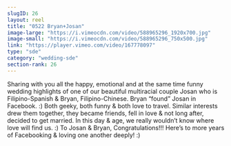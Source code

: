 ```yaml
---
slugID: 26 
layout: reel
title: "0522 Bryan+Josan"
image-large: "https://i.vimeocdn.com/video/588965296_1920x700.jpg"
image-small: "https://i.vimeocdn.com/video/588965296_750x500.jpg"
link: "https://player.vimeo.com/video/167778097"
type: "sde"
category: "wedding-sde"
section-rank: 26
---
```

Sharing with you all the happy, emotional and at the same time funny wedding highlights of one of our beautiful multiracial couple Josan who is Filipino-Spanish & Bryan, Filipino-Chinese.
Bryan “found” Josan in Facebook. :)
Both geeky, both funny & both love to travel.
Similar interests drew them together, they became friends, fell in love & not long after, decided to get married. In this day & age, we really wouldn’t know where love will find us. :)
To Josan & Bryan, Congratulations!!! Here’s to more years of Facebooking & loving one another deeply! :)